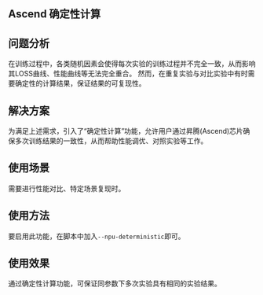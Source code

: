 ## Ascend 确定性计算
## 问题分析

在训练过程中，各类随机因素会使得每次实验的训练过程并不完全一致，从而影响其LOSS曲线、性能曲线等无法完全重合。
然而，在重复实验与对比实验中有时需要确定性的计算结果，保证结果的可复现性。

## 解决方案

为满足上述需求，引入了“确定性计算”功能，允许用户通过昇腾(Ascend)芯片确保多次训练结果的一致性，从而帮助性能调优、对照实验等工作。

## 使用场景

需要进行性能对比、特定场景复现时。

## 使用方法

要启用此功能，在脚本中加入`--npu-deterministic`即可。

## 使用效果

通过确定性计算功能，可保证同参数下多次实验具有相同的实验结果。